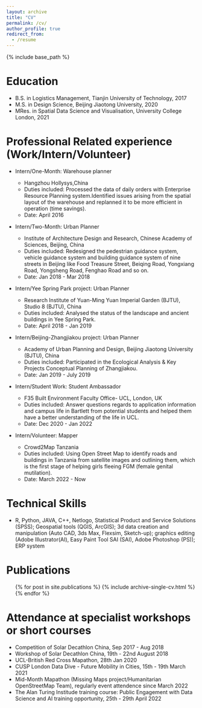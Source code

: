 ```yaml
---
layout: archive
title: "CV"
permalink: /cv/
author_profile: true
redirect_from:
  - /resume
---
```


{% include base_path %}

Education
======
* B.S. in Logistics Management, Tianjin University of Technology, 2017
* M.S. in Design Science, Beijing Jiaotong University, 2020
* MRes. in Spatial Data Science and Visualisation, University College London, 2021

Professional Related experience (Work/Intern/Volunteer)
======
* Intern/One-Month: Warehouse planner
  * Hangzhou Hollysys,China
  * Duties included: Processed the data of daily orders with Enterprise Resource Planning system.Identified           issues arising from the spatial layout of the warehouse and replanned it to be more efficient in operation
    (time savings).
  * Date: April 2016

* Intern/Two-Month: Urban Planner
  * Institute of Architecture Design and Research, Chinese Academy of Sciences, Beijing, China
  * Duties included: Redesigned the pedestrian guidance system, vehicle guidance system and building guidance         system of nine streets in Beijing like Food Treasure Street, Beiqing Road, Yongxiang Road, Yongsheng Road,       Fenghao Road and so on.
  * Date: Jan 2018 - Mar 2018

* Intern/Yee Spring Park project: Urban Planner
  * Research Institute of Yuan-Ming Yuan Imperial Garden (BJTU), Studio 8 (BJTU), China
  * Duties included: Analysed the status of the landscape and ancient buildings in Yee Spring Park.
  * Date: April 2018 - Jan 2019
  
* Intern/Beijing-Zhangjiakou project: Urban Planner
  * Academy of Urban Planning and Design, Beijing Jiaotong University (BJTU), China
  * Duties included: Participated in the Ecological Analysis & Key Projects Conceptual Planning of Zhangjiakou.
  * Date: Jan 2019 - July 2019

* Intern/Student Work: Student Ambassador
  * F35 Built Environment Faculty Office- UCL, London, UK
  * Duties included: Answer questions regards to application information and campus life in Bartlett from             potential students and helped them have a better understanding of the life in UCL.
  * Date: Dec 2020 - Jan 2022
  
* Intern/Volunteer: Mapper
  * Crowd2Map Tanzania
  * Duties included: Using Open Street Map to identify roads and buildings in Tanzania from satellite images and     outlining them, which is the first stage of helping girls fleeing FGM (female genital mutilation).
  * Date: March 2022 - Now

Technical Skills
======
* R, Python, JAVA, C++, Netlogo, Statistical Product and Service Solutions (SPSS); Geospatial tools (QGIS, ArcGIS); 3d data creation and manipulation (Auto CAD, 3ds Max, Flexsim, Sketch-up); graphics editing (Adobe Illustrator(AI), Easy Paint Tool SAI (SAI), Adobe Photoshop (PS)); ERP system

Publications
======
  <ul>{% for post in site.publications %}
    {% include archive-single-cv.html %}
  {% endfor %}</ul>
  
Attendance at specialist workshops or short courses
======
* Competition of Solar Decathlon China, Sep 2017 - Aug 2018 
* Workshop of Solar Decathlon China, 19th - 22nd August 2018
* UCL-British Red Cross Mapathon, 28th Jan 2020
* CUSP London Data Dive - Future Mobility in Cities, 15th - 19th March 2021
* Mid-Month Mapathon (Missing Maps project/Humanitarian OpenStreetMap Team), regularly event attendence since March 2022
* The Alan Turing Institude training course: Public Engagement with Data Science and AI training opportunity, 25th - 29th April 2022

